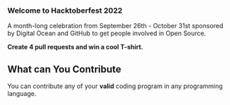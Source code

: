 ### Welcome to Hacktoberfest 2022

A month-long celebration from September 26th - October 31st sponsored by Digital Ocean and GitHub to get people involved in Open Source.

**Create 4 pull requests and win a cool T-shirt.**

## What can You Contribute

You can contribute any of your **valid** coding program in any programming language.

